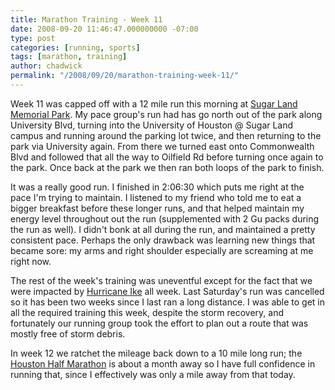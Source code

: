 ```yaml
---
title: Marathon Training - Week 11
date: 2008-09-20 11:46:47.000000000 -07:00
type: post
categories: [running, sports]
tags: [marathon, training]
author: chadwick
permalink: "/2008/09/20/marathon-training-week-11/"
---
```

Week 11 was capped off with a 12 mile run this morning at [Sugar Land Memorial
Park](http://www.sugarlandtx.gov/parks_recreation/parks_facilities/community_parks/brazos_river_corridor.asp).
My pace group's run had has go north out of the park along University Blvd,
turning into the University of Houston @ Sugar Land campus and running around
the parking lot twice, and then returning to the park via University again.
From there we turned east onto Commonwealth Blvd and followed that all the way
to Oilfield Rd before turning once again to the park. Once back at the park we
then ran both loops of the park to finish.

It was a really good run. I finished in 2:06:30 which puts me right at the
pace I'm trying to maintain. I listened to my friend who told me to eat a
bigger breakfast before these longer runs, and that helped maintain my energy
level throughout out the run (supplemented with 2 Gu packs during the run as
well). I didn't bonk at all during the run, and maintained a pretty consistent
pace. Perhaps the only drawback was learning new things that became sore: my
arms and right shoulder especially are screaming at me right now.

The rest of the week's training was uneventful except for the fact that we
were impacted by [Hurricane Ike](http://en.wikipedia.org/wiki/Hurricane_Ike)
all week. Last Saturday's run was cancelled so it has been two weeks since I
last ran a long distance. I was able to get in all the required training this
week, despite the storm recovery, and fortunately our running group took the
effort to plan out a route that was mostly free of storm debris.

In week 12 we ratchet the mileage back down to a 10 mile long run; the
[Houston Half Marathon](http://www.houstonhalf.com/) is about a month away so
I have full confidence in running that, since I effectively was only a mile
away from that today.


